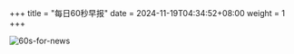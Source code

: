 +++
title = "每日60秒早报"
date = 2024-11-19T04:34:52+08:00
weight = 1
+++

![60s-for-news](/img/zaobao/zaobao.png "由 ALAPI 提供支持")
